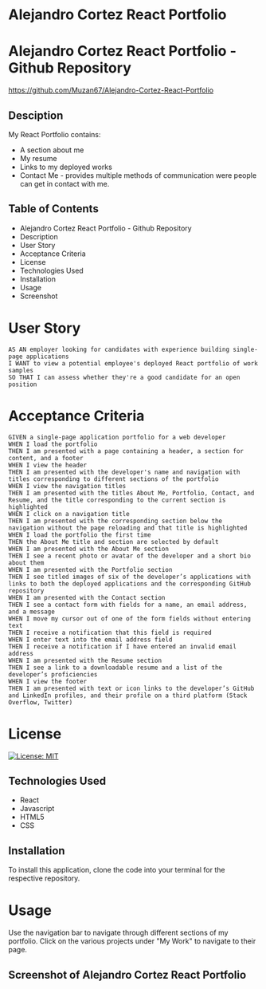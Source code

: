 # Alejandro Cortez React Portfolio

# Alejandro Cortez React Portfolio - Github Repository

https://github.com/Muzan67/Alejandro-Cortez-React-Portfolio

## Desciption

My React Portfolio contains:

- A section about me
- My resume
- Links to my deployed works
- Contact Me - provides multiple methods of communication were people can get in contact with me.

## Table of Contents

- Alejandro Cortez React Portfolio - Github Repository
- Description
- User Story
- Acceptance Criteria
- License
- Technologies Used
- Installation
- Usage
- Screenshot

# User Story

```
AS AN employer looking for candidates with experience building single-page applications
I WANT to view a potential employee's deployed React portfolio of work samples
SO THAT I can assess whether they're a good candidate for an open position

```

# Acceptance Criteria

```
GIVEN a single-page application portfolio for a web developer
WHEN I load the portfolio
THEN I am presented with a page containing a header, a section for content, and a footer
WHEN I view the header
THEN I am presented with the developer's name and navigation with titles corresponding to different sections of the portfolio
WHEN I view the navigation titles
THEN I am presented with the titles About Me, Portfolio, Contact, and Resume, and the title corresponding to the current section is highlighted
WHEN I click on a navigation title
THEN I am presented with the corresponding section below the navigation without the page reloading and that title is highlighted
WHEN I load the portfolio the first time
THEN the About Me title and section are selected by default
WHEN I am presented with the About Me section
THEN I see a recent photo or avatar of the developer and a short bio about them
WHEN I am presented with the Portfolio section
THEN I see titled images of six of the developer’s applications with links to both the deployed applications and the corresponding GitHub repository
WHEN I am presented with the Contact section
THEN I see a contact form with fields for a name, an email address, and a message
WHEN I move my cursor out of one of the form fields without entering text
THEN I receive a notification that this field is required
WHEN I enter text into the email address field
THEN I receive a notification if I have entered an invalid email address
WHEN I am presented with the Resume section
THEN I see a link to a downloadable resume and a list of the developer’s proficiencies
WHEN I view the footer
THEN I am presented with text or icon links to the developer’s GitHub and LinkedIn profiles, and their profile on a third platform (Stack Overflow, Twitter)

```

# License

[![License: MIT](https://img.shields.io/badge/License-MIT-yellow.svg)](https://opensource.org/licenses/MIT)

## Technologies Used

- React
- Javascript
- HTML5
- CSS

## Installation

To install this application, clone the code into your terminal for the respective repository.

# Usage
Use the navigation bar to navigate through different sections of my portfolio.
Click on the various projects under "My Work" to navigate to their page.

## Screenshot of Alejandro Cortez React Portfolio


